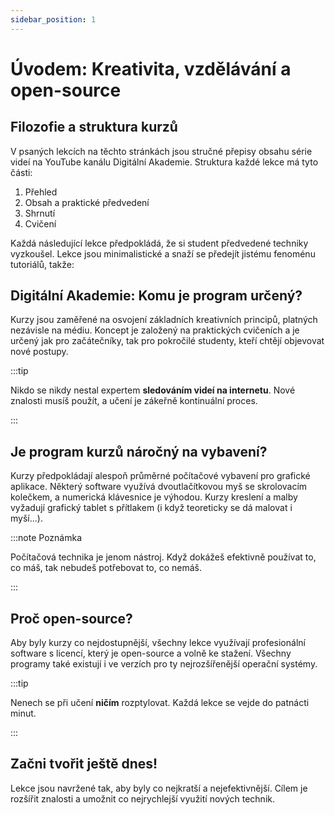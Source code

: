 ```yaml
---
sidebar_position: 1
---
```


# Úvodem: Kreativita, vzdělávání a open-source

## Filozofie a struktura kurzů

V psaných lekcích na těchto stránkách jsou stručné přepisy obsahu série videí na YouTube kanálu Digitální Akademie. Struktura každé lekce má tyto části:

1. Přehled
2. Obsah a praktické předvedení
3. Shrnutí
4. Cvičení

Každá následující lekce předpokládá, že si student předvedené techniky vyzkoušel. Lekce jsou minimalistické a snaží se předejít jistému fenoménu tutoriálů, takže:


## Digitální Akademie: Komu je program určený?

Kurzy jsou zaměřené na osvojení základních kreativních principů, platných nezávisle na médiu. Koncept je založený na praktických cvičeních a je určený jak pro začátečníky, tak pro pokročilé studenty, kteří chtějí objevovat nové postupy.

:::tip

Nikdo se nikdy nestal expertem **sledováním videí na internetu**. Nové znalosti musíš použít, a učení je zákeřně kontinuální proces.

:::

## Je program kurzů náročný na vybavení?

Kurzy předpokládají alespoň průměrné počítačové vybavení pro grafické aplikace. Některý software využívá dvoutlačítkovou myš se skrolovacím kolečkem, a numerická klávesnice je výhodou. Kurzy kreslení a malby vyžadují grafický tablet s přítlakem (i když teoreticky se dá malovat i myší...).

:::note Poznámka

 Počítačová technika je jenom nástroj. Když dokážeš efektivně používat to, co máš, tak nebudeš potřebovat to, co nemáš.

:::

## Proč open-source?

Aby byly kurzy co nejdostupnější, všechny lekce využívají profesionální software s licencí, který je open-source a volně ke stažení. Všechny programy také existují i ve verzích pro ty nejrozšířenější operační systémy.

:::tip

Nenech se při učení **ničím** rozptylovat. Každá lekce se vejde do patnácti minut.

:::
## Začni tvořit ještě dnes!
Lekce jsou navržené tak, aby byly co nejkratší a nejefektivnější. Cílem je rozšířit znalosti a umožnit co nejrychlejší využití nových technik.
